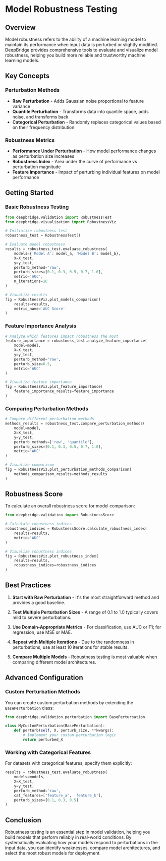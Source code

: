 # Model Robustness Testing

## Overview

Model robustness refers to the ability of a machine learning model to maintain its performance when input data is perturbed or slightly modified. DeepBridge provides comprehensive tools to evaluate and visualize model robustness, helping you build more reliable and trustworthy machine learning models.

## Key Concepts

### Perturbation Methods

- **Raw Perturbation** - Adds Gaussian noise proportional to feature variance
- **Quantile Perturbation** - Transforms data into quantile space, adds noise, and transforms back
- **Categorical Perturbation** - Randomly replaces categorical values based on their frequency distribution

### Robustness Metrics

- **Performance Under Perturbation** - How model performance changes as perturbation size increases
- **Robustness Index** - Area under the curve of performance vs perturbation magnitude
- **Feature Importance** - Impact of perturbing individual features on model performance

## Getting Started

### Basic Robustness Testing

```python
from deepbridge.validation import RobustnessTest
from deepbridge.visualization import RobustnessViz

# Initialize robustness test
robustness_test = RobustnessTest()

# Evaluate model robustness
results = robustness_test.evaluate_robustness(
    models={'Model A': model_a, 'Model B': model_b},
    X=X_test,
    y=y_test,
    perturb_method='raw',
    perturb_sizes=[0.1, 0.3, 0.5, 0.7, 1.0],
    metric='AUC',
    n_iterations=10
)

# Visualize results
fig = RobustnessViz.plot_models_comparison(
    results=results,
    metric_name='AUC Score'
)
```

### Feature Importance Analysis

```python
# Analyze which features impact robustness the most
feature_importance = robustness_test.analyze_feature_importance(
    model=model,
    X=X_test,
    y=y_test,
    perturb_method='raw',
    perturb_size=0.5,
    metric='AUC'
)

# Visualize feature importance
fig = RobustnessViz.plot_feature_importance(
    feature_importance_results=feature_importance
)
```

### Comparing Perturbation Methods

```python
# Compare different perturbation methods
methods_results = robustness_test.compare_perturbation_methods(
    model=model,
    X=X_test,
    y=y_test,
    perturb_methods=['raw', 'quantile'],
    perturb_sizes=[0.1, 0.3, 0.5, 0.7, 1.0],
    metric='AUC'
)

# Visualize comparison
fig = RobustnessViz.plot_perturbation_methods_comparison(
    methods_comparison_results=methods_results
)
```

## Robustness Score

To calculate an overall robustness score for model comparison:

```python
from deepbridge.validation import RobustnessScore

# Calculate robustness indices
robustness_indices = RobustnessScore.calculate_robustness_index(
    results=results,
    metric='AUC'
)

# Visualize robustness indices
fig = RobustnessViz.plot_robustness_index(
    results=results,
    robustness_indices=robustness_indices
)
```

## Best Practices

1. **Start with Raw Perturbation** - It's the most straightforward method and provides a good baseline.

2. **Test Multiple Perturbation Sizes** - A range of 0.1 to 1.0 typically covers mild to severe perturbations.

3. **Use Domain-Appropriate Metrics** - For classification, use AUC or F1; for regression, use MSE or MAE.

4. **Repeat with Multiple Iterations** - Due to the randomness in perturbations, use at least 10 iterations for stable results.

5. **Compare Multiple Models** - Robustness testing is most valuable when comparing different model architectures.

## Advanced Configuration

### Custom Perturbation Methods

You can create custom perturbation methods by extending the `BasePerturbation` class:

```python
from deepbridge.validation.perturbation import BasePerturbation

class MyCustomPerturbation(BasePerturbation):
    def perturb(self, X, perturb_size, **kwargs):
        # Implement your custom perturbation logic
        return perturbed_X
```

### Working with Categorical Features

For datasets with categorical features, specify them explicitly:

```python
results = robustness_test.evaluate_robustness(
    models=models,
    X=X_test,
    y=y_test,
    perturb_method='raw',
    cat_features=['feature_a', 'feature_b'],
    perturb_sizes=[0.1, 0.3, 0.5]
)
```

## Conclusion

Robustness testing is an essential step in model validation, helping you build models that perform reliably in real-world conditions. By systematically evaluating how your models respond to perturbations in the input data, you can identify weaknesses, compare model architectures, and select the most robust models for deployment.